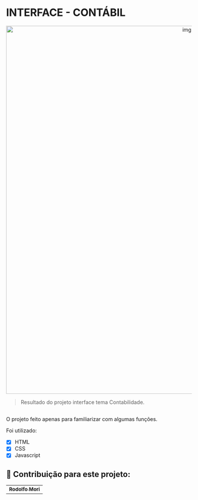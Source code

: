 # INTERFACE - CONTÁBIL

<div align="center">
<img src="https://user-images.githubusercontent.com/100645354/156686264-46e7c68f-6cb2-454b-9681-9f137a963bc1.png" alt="img.form" width=1000px" />
</div>

> Resultado do projeto interface tema Contabilidade.

##

O projeto feito apenas para familiarizar com algumas funções.

Foi utilizado:

- [x] HTML
- [x] CSS
- [x] Javascript

## 🤝 Contribuição para este projeto:

<table>
  <tr>
    <td align="center">
      <a href="#">
         <sub>
          <b>Rodolfo Mori</b>
        </sub>
      </a>
    </td>
  </tr>
</table>
 

